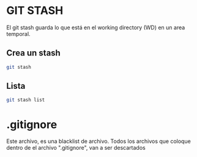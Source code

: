 # GIT STASH
El git stash guarda lo que está en el working directory (WD) en un area temporal.


## Crea un stash
```bash
git stash
```
## Lista 
```bash
git stash list
```

# .gitignore
Este archivo, es una blacklist de archivo. Todos los archivos que coloque dentro de el archivo ".gitignore", van a ser descartados